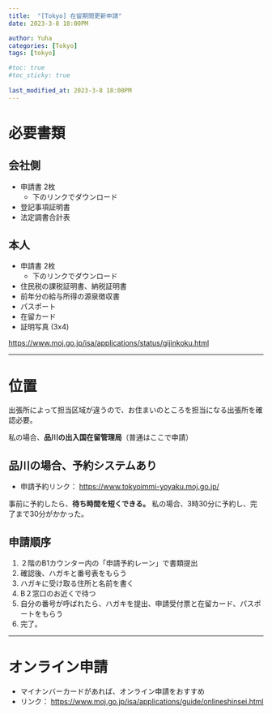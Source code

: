 ```yaml
---
title:  "[Tokyo] 在留期間更新申請"
date: 2023-3-8 18:00PM

author: Yuha
categories: [Tokyo]
tags: [tokyo]

#toc: true
#toc_sticky: true
 
last_modified_at: 2023-3-8 18:00PM
---
```


# 必要書類
## 会社側
- 申請書 2枚
    - 下のリンクでダウンロード
- 登記事項証明書
- 法定調書合計表

## 本人
- 申請書 2枚
    - 下のリンクでダウンロード
- 住民税の課税証明書、納税証明書
- 前年分の給与所得の源泉徴収書
- パスポート
- 在留カード
- 証明写真 (3x4)


<https://www.moj.go.jp/isa/applications/status/gijinkoku.html>

---

# 位置
出張所によって担当区域が違うので、お住まいのところを担当になる出張所を確認必要。

私の場合、**品川の出入国在留管理局**（普通はここで申請）

## 品川の場合、予約システムあり
- 申請予約リンク： <https://www.tokyoimmi-yoyaku.moj.go.jp/>


事前に予約したら、**待ち時間を短くできる。**
私の場合、3時30分に予約し、完了まで30分がかかった。

## 申請順序
1. ２階のB1カウンター内の「申請予約レーン」で書類提出
2. 確認後、ハガキと番号表をもらう
3. ハガキに受け取る住所と名前を書く
3. B２窓口のお近くで待つ
4. 自分の番号が呼ばれたら、ハガキを提出、申請受付票と在留カード、パスポートをもらう
5. 完了。


---

# オンライン申請

- マイナンバーカードがあれば、オンライン申請をおすすめ
- リンク： <https://www.moj.go.jp/isa/applications/guide/onlineshinsei.html>

